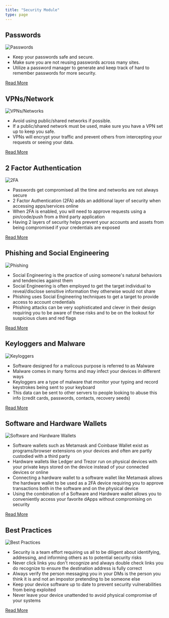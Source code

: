 ```yaml
---
title: "Security Module"
type: page
---
```


## Passwords

![Passwords](/images/security/passwords.jpeg "Passwords")

- Keep your passwords safe and secure.
- Make sure you are not reusing passwords across many sites.
- Utilize a password manager to generate and keep track of hard to remember passwords for more security.

[Read More](/security/passwords)

## VPNs/Network

![VPNs/Networks](/images/security/vpn-networks.jpeg "VPNs/Networks")

- Avoid using public/shared networks if possible.
- If a public/shared network must be used, make sure you have a VPN set up to keep you safe.
- VPNs will encrypt your traffic and prevent others from intercepting your requests or seeing your data.

[Read More](/security/vpn-networks)

## 2 Factor Authentication

![2FA](/images/security/2-factor-authentication.jpeg "2FA")

- Passwords get compromised all the time and networks are not always secure
- 2 Factor Authentication (2FA) adds an additional layer of security when accessing apps/services online
- When 2FA is enabled, you will need to approve requests using a pin/code/push from a third party application
- Having 2 layers of security helps prevent your accounts and assets from being compromised if your credentials are exposed

[Read More](/security/2fa)

## Phishing and Social Engineering

![Phishing](/images/security/phishing.png "Phishing")

- Social Engineering is the practice of using someone's natural behaviors and tendencies against them
- Social Engineering is often employed to get the target individual to reveal/disclose sensitive information they otherwise would not share
- Phishing uses Social Engineering techniques to get a target to provide access to account credentials
- Phishing attacks can be very sophisticated and clever in their design requiring you to be aware of these risks and to be on the lookout for suspicious clues and red flags

[Read More](/security/phishing)

## Keyloggers and Malware

![Keyloggers](/images/security/keyloggers-and-malware.png "Keyloggers")

- Software designed for a malicous purpose is referred to as Malware
- Malware comes in many forms and may infect your devices in different ways
- Keyloggers are a type of malware that monitor your typing and record keystrokes being sent to your keyboard
- This data can be sent to other servers to people looking to abuse this info (credit cards, passwords, contacts, recovery seeds)

[Read More](/security/malware)

## Software and Hardware Wallets

![Software and Hardware Wallets](/images/security/software-and-hardware-wallets.jpeg "Software and Hardware Wallets")

- Software wallets such as Metamask and Coinbase Wallet exist as programs/browser extensions on your devices and often are partly custodied with a third party
- Hardware wallets like Ledger and Trezor run on physical devices with your private keys stored on the device instead of your connected devices or online
- Connecting a hardware wallet to a software wallet like Metamask allows the hardware wallet to be used as a 2FA device requiring you to approve transactions both in the software and on the physical device
- Using the combination of a Software and Hardware wallet allows you to conveniently access your favorite dApps without compromising on security

[Read More](/security/crypto-wallets)

## Best Practices

![Best Practices](/images/security/best-practices.png "Best Practices")

- Security is a team effort requiring us all to be diligent about identifying, addressing, and informing others as to potential security risks
- Never click links you don't recognize and always double check links you do recognize to ensure the destination address is fully correct
- Always verify the person messaging you in your DMs is the person you think it is and not an impostor pretending to be someone else
- Keep your device software up to date to prevent security vulnerabilities from being exploited
- Never leave your device unattended to avoid physical compromise of your systems

[Read More](/security/best-practices)
